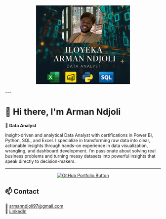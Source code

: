 
<p align="center">
  <img src="https://raw.githubusercontent.com/Ndjoli/Ndjoli/main/arman_ndjoli_banner_small.png" alt="Arman Ndjoli Banner" />
</p>
---

# 👋 Hi there, I'm Arman Ndjoli

🎯 **Data Analyst**

Insight-driven and analytical Data Analyst with certifications in Power BI, Python, SQL, and Excel. I specialize in transforming raw data into clear, actionable insights through hands-on experience in data visualization, wrangling, and dashboard development. I’m passionate about solving real business problems and turning messy datasets into powerful insights that speak directly to decision-makers.

---

<p align="center">
  <a href="https://github.com/Ndjoli?tab=repositories" target="_blank">
    <img src="https://img.shields.io/badge/View%20Portfolio-%2312100E.svg?style=for-the-badge&logo=github&logoColor=white" alt="GitHub Portfolio Button"/>
  </a>
</p>

## 📫 Contact

📧 [armanndjoli97@gmail.com](mailto:armanndjoli97@gmail.com)  
🔗 [LinkedIn](https://www.linkedin.com/in/arman-ndjoli97)
